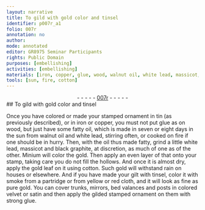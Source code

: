 ```yaml
---
layout: narrative
title: To gild with gold color and tinsel
identifier: p007r_a1
folio: 007r
annotation: no
author:
mode: annotated
editor: GR8975 Seminar Participants
rights: Public Domain
purposes: [embellishing]
activities: [embellishing]
materials: [iron, copper, glue, wood, walnut oil, white lead, massicot, black graphite, Minium, gold, cotton, gilt, tinsel, smoke, cloth, velvet, satin]
tools: [sun, fire, cotton]
---
```


 <div class="folio" align="center">- - - - - <a href="http://gallica.bnf.fr/ark:/12148/btv1b10500001g/f19.image" target="_blank">007r</a> - - - - - </div> 
##  To gild with gold color and tinsel 

 
 <span class="activity"></span> Once you have colored or made your <span class="ref">stamped ornament in tin</span> (as previously described), or in <span class="material">iron</span> or <span class="material">copper</span>, you must not put <span class="material">glue</span> as on <span class="material">wood</span>, but just have some <span class="ref">fatty oil</span>, <span class="sub_recipe">which is made in seven or eight days in the <span class="tool">sun</span> from <span class="material">walnut oil</span> and <span class="material">white lead</span>, stirring often, or cooked on <span class="tool">fire</span> if one should be in hurry</span>. Then, with <span class="ref"> the oil thus made fatty</span>, grind a little <span class="material">white lead</span>, <span class="material">massicot</span> and <span class="material">black graphite</span>, at discretion, <span class="unit">as much of one as of the other</span>. <span class="material">Minium</span> will color the <span class="material">gold</span>. Then apply an even layer of that onto your <span class="ref">stamp</span>, taking care you do not fill the hollows. And once it is almost dry, apply the <span class="material_format"><span class="material">gold</span> leaf</span> on it using <span class="tool"><span class="material">cotton</span></span>. Such <span class="material">gold</span> will withstand rain on houses or elsewhere. And if you have made your <span class="material">gilt</span> with <span class="material">tinsel</span>, color it with <span class="material_format"><span class="material">smoke</span> from a partridge or from yellow or red <span class="material">cloth</span></span>, and it will look as fine as pure <span class="material">gold</span>. You can cover trunks, mirrors, bed valances and posts in colored <span class="material">velvet</span> or <span class="material">satin</span> and then apply the gilded stamped ornament on them with strong <span class="material">glue</span>. 
 